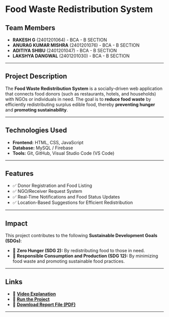 # Food Waste Redistribution System

## Team Members
- **RAKESH G** (2401201064) - BCA - B SECTION  
- **ANURAG KUMAR MISHRA** (2401201076) - BCA - B SECTION  
- **ADITIYA SHIBU** (2401201047) - BCA - B SECTION  
- **LAKSHYA DANGWAL** (2401201030) - BCA - B SECTION  

---

## Project Description
The **Food Waste Redistribution System** is a socially-driven web application that connects food donors (such as restaurants, hotels, and households) with NGOs or individuals in need. The goal is to **reduce food waste** by efficiently redistributing surplus edible food, thereby **preventing hunger** and **promoting sustainability**.

---



## Technologies Used
- **Frontend:** HTML, CSS, JavaScript
- **Database:** MySQL / Firebase
- **Tools:** Git, GitHub, Visual Studio Code (VS Code)

---

## Features
- ✅ Donor Registration and Food Listing
- ✅ NGO/Receiver Request System
- ✅ Real-Time Notifications and Food Status Updates
- ✅ Location-Based Suggestions for Efficient Redistribution

---

## Impact
This project contributes to the following **Sustainable Development Goals (SDGs)**:
- 🎯 **Zero Hunger (SDG 2):** By redistributing food to those in need.
- 🎯 **Responsible Consumption and Production (SDG 12):** By minimizing food waste and promoting sustainable food practices.

---

## Links
- 🔗 **[Video Explanation](https://www.loom.com/share/e53a26537a29482cb1e358e6a41898ab?sid=78b14518-508a-4c5f-b3a9-b7cf30d31fb8)**
- 🔗 **[Run the Project](https://rakesh4407.github.io/Rakesh_BCA_B_Food-waste-Redistribution/)**
- 🔗 **[Download Report File (PDF)](https://github.com/rakesh4407/Rakesh_BCA_B_Food-waste-Redistribution/blob/main/Food%20Waste%20Redistribution%20Report%20Rakesh_BCA-B.pdf)**

---


